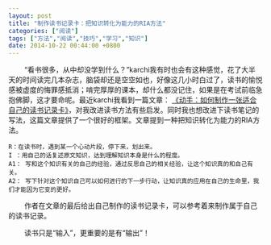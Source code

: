 ```yaml
---
layout: post
title: "制作读书记录卡：把知识转化为能力的RIA方法"
categories: ["阅读"]
tags: ["方法","阅读","技巧","学习","知识"]
date: 2014-10-22 00:44:00 +0800
---
```

&nbsp;&nbsp;&nbsp;&nbsp;&nbsp;&nbsp;&nbsp;&nbsp;“看书很多，从中却没学到什么？”karchi我有时也会有这种感觉，花了大半天的时间读完几本杂志，脑袋却还是空空如也，好像这几小时白过了，读书的愉悦感被虚度的悔罪感抵消；啃完厚厚的课本，却什么都没记住，如果是在考试前临急抱佛脚，这才要命呢。最近karchi我看到一篇文章： [《动手：如何制作一张适合自己的读书记录卡》](http://www.jianshu.com/p/121d2c16df91)，对我改进读书方法有些启发。同时我也想改进下读书笔记的写法，这篇文章提供了一个很好的框架。文章提到一种把知识转化为能力的RIA方法。

	R：在读书时，遇到某一个心动片段，停下来，划出来。  
	I ：用自己的话复述原文知识，达到理解知识本身是什么的程度。   
	A1： 写和这个知识有关的自己的经验，通过反思自己的相关经验，让这个知识真的和自己有关。   
	A2： 写下针对这个知识自己可以如何进行的下一步行动，让知识真的应用在自己的生命里，我们才能因为它变的更好。  

&nbsp;&nbsp;&nbsp;&nbsp;&nbsp;&nbsp;&nbsp;&nbsp;作者在文章的最后给出自己制作的读书记录卡，可以参考着来制作属于自己的读书记录。

&nbsp;&nbsp;&nbsp;&nbsp;&nbsp;&nbsp;&nbsp;&nbsp;读书只是“输入”，更重要的是有“输出”！
